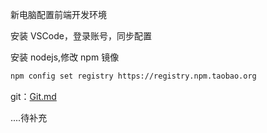新电脑配置前端开发环境

安装 VSCode，登录账号，同步配置

安装 nodejs,修改 npm 镜像

```bash
npm config set registry https://registry.npm.taobao.org
```

git：[Git.md](./Git.md)

....待补充
